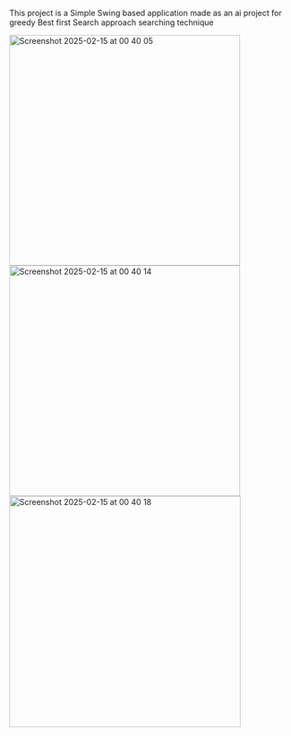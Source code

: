 This project is a Simple Swing based application made as an ai project for greedy Best first Search approach searching technique

<img width="412" alt="Screenshot 2025-02-15 at 00 40 05" src="https://github.com/user-attachments/assets/b02c65b9-146b-4b0c-844b-7c1f32950b5d" />



<img width="412" alt="Screenshot 2025-02-15 at 00 40 14" src="https://github.com/user-attachments/assets/519cf991-7817-40b5-9ab2-37c996b73213" />



<img width="413" alt="Screenshot 2025-02-15 at 00 40 18" src="https://github.com/user-attachments/assets/79a7e0fe-cee1-4ff1-9971-fd1cb12ced83" />

